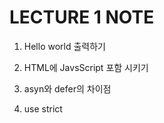 # LECTURE 1 NOTE

1. Hello world 출력하기

2. HTML에 JavsScript 포함 시키기

3. asyn와 defer의 차이점

4. use strict